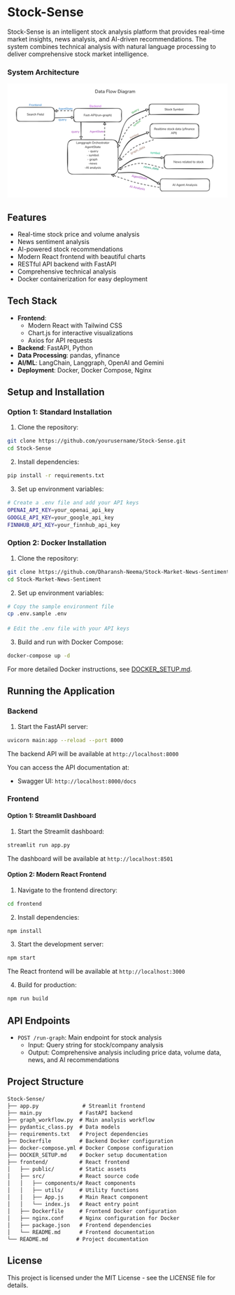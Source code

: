 # Stock-Sense

Stock-Sense is an intelligent stock analysis platform that provides real-time market insights, news analysis, and AI-driven recommendations. The system combines technical analysis with natural language processing to deliver comprehensive stock market intelligence.

### System Architecture
![arch](./utils/arch.png)


## Features

- Real-time stock price and volume analysis
- News sentiment analysis
- AI-powered stock recommendations
- Modern React frontend with beautiful charts
- RESTful API backend with FastAPI
- Comprehensive technical analysis
- Docker containerization for easy deployment

## Tech Stack

- **Frontend**: 
  - Modern React with Tailwind CSS
  - Chart.js for interactive visualizations
  - Axios for API requests
- **Backend**: FastAPI, Python
- **Data Processing**: pandas, yfinance
- **AI/ML**: LangChain, Langgraph, OpenAI and Gemini
- **Deployment**: Docker, Docker Compose, Nginx

## Setup and Installation

### Option 1: Standard Installation

1. Clone the repository:
```bash
git clone https://github.com/yourusername/Stock-Sense.git
cd Stock-Sense
```

2. Install dependencies:
```bash
pip install -r requirements.txt
```

3. Set up environment variables:
```bash
# Create a .env file and add your API keys
OPENAI_API_KEY=your_openai_api_key
GOOGLE_API_KEY=your_google_api_key
FINNHUB_API_KEY=your_finnhub_api_key
```

### Option 2: Docker Installation

1. Clone the repository:
```bash
git clone https://github.com/Dharansh-Neema/Stock-Market-News-Sentiment
cd Stock-Market-News-Sentiment
```

2. Set up environment variables:
```bash
# Copy the sample environment file
cp .env.sample .env

# Edit the .env file with your API keys
```

3. Build and run with Docker Compose:
```bash
docker-compose up -d
```

For more detailed Docker instructions, see [DOCKER_SETUP.md](./DOCKER_SETUP.md).

## Running the Application

### Backend
1. Start the FastAPI server:
```bash
uvicorn main:app --reload --port 8000
```
The backend API will be available at `http://localhost:8000`

You can access the API documentation at:
- Swagger UI: `http://localhost:8000/docs`

### Frontend

#### Option 1: Streamlit Dashboard
1. Start the Streamlit dashboard:
```bash
streamlit run app.py
```
The dashboard will be available at `http://localhost:8501`

#### Option 2: Modern React Frontend
1. Navigate to the frontend directory:
```bash
cd frontend
```

2. Install dependencies:
```bash
npm install
```

3. Start the development server:
```bash
npm start
```

The React frontend will be available at `http://localhost:3000`

4. Build for production:
```bash
npm run build
```

## API Endpoints

- `POST /run-graph`: Main endpoint for stock analysis
  - Input: Query string for stock/company analysis
  - Output: Comprehensive analysis including price data, volume data, news, and AI recommendations

## Project Structure

```
Stock-Sense/
├── app.py              # Streamlit frontend
├── main.py            # FastAPI backend
├── graph_workflow.py  # Main analysis workflow
├── pydantic_class.py  # Data models
├── requirements.txt   # Project dependencies
├── Dockerfile         # Backend Docker configuration
├── docker-compose.yml # Docker Compose configuration
├── DOCKER_SETUP.md    # Docker setup documentation
├── frontend/          # React frontend
│   ├── public/        # Static assets
│   ├── src/           # React source code
│   │   ├── components/# React components
│   │   ├── utils/     # Utility functions
│   │   ├── App.js     # Main React component
│   │   └── index.js   # React entry point
│   ├── Dockerfile     # Frontend Docker configuration
│   ├── nginx.conf     # Nginx configuration for Docker
│   ├── package.json   # Frontend dependencies
│   └── README.md      # Frontend documentation
└── README.md         # Project documentation
```

## License

This project is licensed under the MIT License - see the LICENSE file for details.
